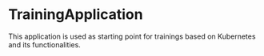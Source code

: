 # TrainingApplication
This application is used as starting point for trainings based on Kubernetes and its functionalities.
